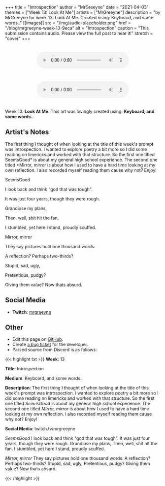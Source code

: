 +++
title =       "Introspection"
author =      "MrGreeyne"
date =        "2021-04-03"
themes =      ["Week 13: Look At Me"]
artists =     ["MrGreeyne"]
description = "by MrGreeyne for week 13: Look At Me. Created using: Keyboard, and some words.."
[[images]]
      src = "/img/audio-placeholder.png"
      href = "/blog/mrgreeyne-week-13-9eca"
      alt = "Introspection"
      caption = "This submission contains audio. Please view the full post to hear it!"
      stretch = "cover"
+++

<div style="padding: 1.5em; text-align: center"><audio controls>
<source src="/img/mrgreeyne/2021-04-03+daca5d1b90366039ca87b55763db9829.wav" type="audio/wav"> Your browser does not support the audio element.</audio></div><div style="padding: 1.5em; text-align: center"><audio controls>
<source src="/img/mrgreeyne/2021-04-03+cff95c6de0cbf581d6f2d1fc33a71444.wav" type="audio/wav"> Your browser does not support the audio element.</audio></div>

Week 13: **Look At Me**. This art was lovingly created using: **Keyboard, and some words.**.

## Artist's Notes

The first thing I thought of when looking at the title of this week's prompt was introspection. I wanted to explore poetry a bit more so I did some reading on limericks and worked with that structure. So the first one titled SeemsGood* is about my general high school experience. The second one titled *Mirror, mirror is about how I used to have a hard time looking at my own reflection. I also recorded myself reading them cause why not? Enjoy!

SeemsGood

I look back and think "god that was tough".

It was just four years, though they were rough.

Grandiose my plans,

Then, well, shit hit the fan.

I stumbled, yet here I stand, proudly scuffed. 

Mirror, mirror

They say pictures hold one thousand words.

A reflection? Perhaps two-thirds?

Stupid, sad, ugly,

Pretentious, pudgy?

Giving them value? Now thats absurd.

## Social Media

- **Twitch**: <a href='https://twitch.tv/mrgreeyne' target='_blank'>mrgreeyne</a>

## Other

- Edit this page on [GitHub](https://github.com/teaminkling/web-refresh/edit/main/content/blog/mrgreeyne-week-13-9eca.md).
- Create [a bug ticket](https://github.com/teaminkling/web-refresh/issues/new?assignees=&labels=bug&template=problem-report.md&title=) for the developer.
- Parsed source from Discord is as follows:

{{< highlight txt >}}
**Week**: 13

**Title**: Introspection

**Medium**: Keyboard, and some words.

**Description**: The first thing I thought of when looking at the title of this week's prompt was introspection. I wanted to explore poetry a bit more so I did some reading on limericks and worked with that structure. So the first one titled *SeemsGood* is about my general high school experience. The second one titled *Mirror, mirror* is about how I used to have a hard time looking at my own reflection. I also recorded myself reading them cause why not? Enjoy!

**Social Media**: twitch.tv/mrgreeyne


*SeemsGood*
I look back and think "god that was tough".
It was just four years, though they were rough.
Grandiose my plans,
Then, well, shit hit the fan.
I stumbled, yet here I stand, proudly scuffed. 


*Mirror, mirror*
They say pictures hold one thousand words.
A reflection? Perhaps two-thirds?
Stupid, sad, ugly,
Pretentious, pudgy?
Giving them value? Now thats absurd.




{{< /highlight >}}